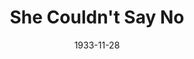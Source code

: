 ---
title: She Couldn't Say No
date: 1933-11-28
closing_date: 
layout: productions
featured_image: 
image_caption:
image_credit:
playbill:
category:
Theatre: Theatre Jacksonville
cast:
  Judge Jenkins: Alan Moreland
  Pansy Hooper: Anne Emmeline Overstreet
  Eliphalet Potter: Bill Jibb
  Mary Hudson: Charlotte Davis
  Eddie Page: Harry Lewis, Jr.
  Christopher Morton: L. Daniel Morris
  Walter Turnbull: Leon Corbin
  Frank Smith: Montague Rosenberg
  Alice Hinsdale: Nell Killinger
  Ely Sweezey: Perry Teeple
  Ezra Pine: Sidney Clark
  Juror: 
    - Georgion Bondurant
    - Cleveland McKnight
    - Screven J. Hart
    - Will Shapiro
    - John Elton
    - Mary Elton
crew:
  Director: E.S. Beauchamp-Nobbs
  Props: Amy Cavanagh
understudies:
orchestra:
external_links:
---